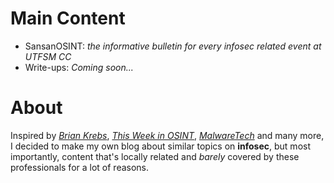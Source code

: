 # Main Content

- SansanOSINT: _the informative bulletin for every infosec related event at UTFSM CC_
- Write-ups: _Coming soon..._


# About
Inspired by [_Brian Krebs_](https://krebsonsecurity.com/), [_This Week in OSINT_](https://sector035.nl), [_MalwareTech_](https://www.malwaretech.com/) and many more, I decided to make my own blog about similar topics on **infosec**, but most importantly, content that's locally related and _barely_ covered by these professionals for a lot of reasons.
